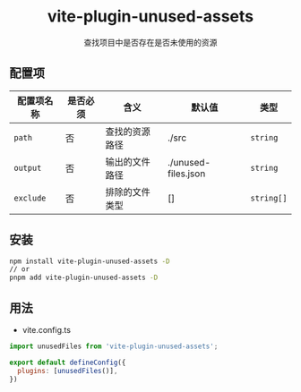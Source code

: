 <h1 align="center">vite-plugin-unused-assets</h1>
<p align="center">查找项目中是否存在是否未使用的资源</p>

## 配置项

| **配置项名称** | **是否必须** | **含义**           | **默认值** | **类型**  |
| -------------- | ------------ | --------           | ---------- | --------  |
| `path`    | 否           | 查找的资源路径 | ./src        | `string`  |
| `output`    | 否           | 输出的文件路径 | ./unused-files.json   |`string` |
| `exclude`    | 否           | 排除的文件类型 | []      | `string[]` |

## 安装

```bash
npm install vite-plugin-unused-assets -D
// or
pnpm add vite-plugin-unused-assets -D
```

## 用法

- vite.config.ts

```js
import unusedFiles from 'vite-plugin-unused-assets';

export default defineConfig({
  plugins: [unusedFiles()],
})

```
